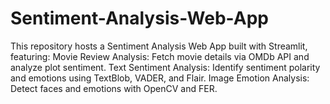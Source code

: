 # Sentiment-Analysis-Web-App
This repository hosts a Sentiment Analysis Web App built with Streamlit, featuring:  Movie Review Analysis: Fetch movie details via OMDb API and analyze plot sentiment. Text Sentiment Analysis: Identify sentiment polarity and emotions using TextBlob, VADER, and Flair. Image Emotion Analysis: Detect faces and emotions with OpenCV and FER.
